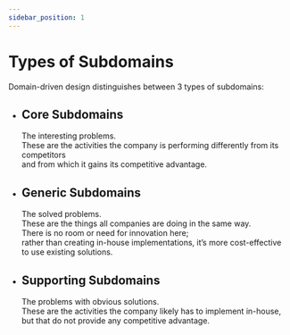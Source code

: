 ```yaml
---
sidebar_position: 1
---
```


# Types of Subdomains

Domain-driven design distinguishes between 3 types of subdomains:

- ## Core Subdomains

  The interesting problems.  
  These are the activities the company is performing differently from its competitors  
  and from which it gains its competitive advantage.

- ## Generic Subdomains

  The solved problems.  
  These are the things all companies are doing in the same way.  
  There is no room or need for innovation here;  
  rather than creating in-house implementations, it’s more cost-effective to use existing solutions.

- ## Supporting Subdomains

  The problems with obvious solutions.  
  These are the activities the company likely has to implement in-house,  
  but that do not provide any competitive advantage.
